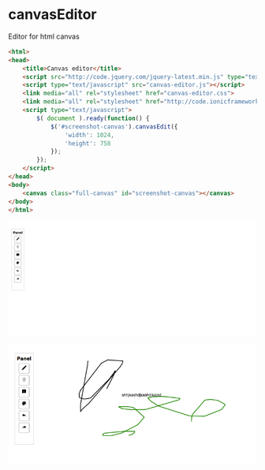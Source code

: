 # canvasEditor
Editor for html canvas

```html
<html>
<head>
    <title>Canvas editor</title>
    <script src="http://code.jquery.com/jquery-latest.min.js" type="text/javascript"></script>
    <script type="text/javascript" src="canvas-editor.js"></script>
    <link media="all" rel="stylesheet" href="canvas-editor.css">    
    <link media="all" rel="stylesheet" href="http://code.ionicframework.com/ionicons/2.0.1/css/ionicons.min.css">
    <script type="text/javascript">
        $( document ).ready(function() {
            $('#screenshot-canvas').canvasEdit({
                'width': 1024,
                'height': 758
            });
        });
    </script>
</head>
<body>
    <canvas class="full-canvas" id="screenshot-canvas"></canvas>
</body>
</html>
```

![alt tag](https://github.com/null-none/canvasEditor/blob/master/images/2015-07-17_2318.png)

![alt tag](https://github.com/null-none/canvasEditor/blob/master/images/2015-07-17_2319.png)
